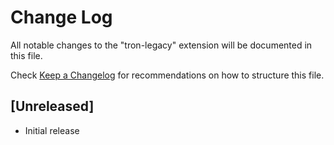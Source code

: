 # Change Log
All notable changes to the "tron-legacy" extension will be documented in this file.

Check [Keep a Changelog](http://keepachangelog.com/) for recommendations on how to structure this file.

## [Unreleased]
- Initial release
